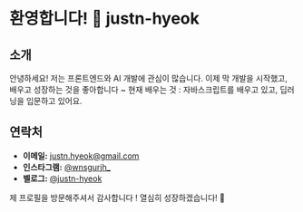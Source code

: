 # 환영합니다! 👋 justn-hyeok

## 소개

안녕하세요! 저는 프론트엔드와 AI 개발에 관심이 많습니다. 이제 막 개발을 시작했고, 배우고 성장하는 것을 좋아합니다 ~ 
현재 배우는 것 : 자바스크립트를 배우고 있고, 딥러닝을 입문하고 있어요.

## 연락처

- **이메일:** [justn.hyeok@gmail.com](mailto:justn.hyeok@gmail.com)
- **인스타그램:** [@wnsgurjh_](https://www.instagram.com/wnsgurjh_)
- **벨로그:** [@justn-hyeok](https://velog.io/@justn-hyeok/posts)

제 프로필을 방문해주셔서 감사합니다 !
열심히 성장하겠습니다! 🚀
